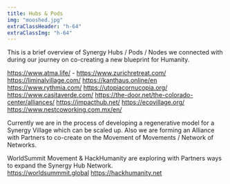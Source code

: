 ```yaml
---
title: Hubs & Pods
img: "mooshed.jpg"
extraClassHeader: "h-64"
extraClassImg: "h-64"
---
```


This is a brief overview of Synergy Hubs / Pods / Nodes we connected with during our journey on co-creating a new blueprint for Humanity. 

https://www.atma.life/ - https://www.zurichretreat.com/
https://liminalvillage.com/
https://kanthaus.online/en
https://www.rythmia.com/
https://utopiacornucopia.org/
https://www.casitaverde.com/
https://the-door.net/the-colorado-center/alliances/
https://impacthub.net/
https://ecovillage.org/
https://www.nestcoworking.com.mx/en/

Currently we are in the process of developing a regenerative model for a Synergy Village which can be scaled up.
Also we are forming an Alliance with Partners to co-create on the Movement of Movements / Network of Networks.

WorldSummit Movement & HackHumanity are exploring with Partners ways to expand the Synergy Hub Network.  
https://worldsummmit.global
https://hackhumanity.net
